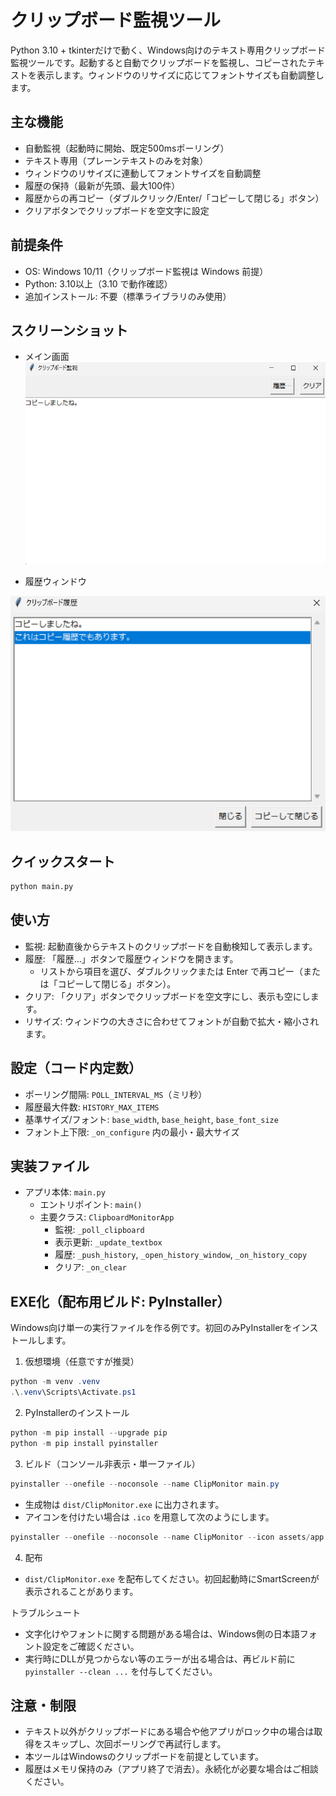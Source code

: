 # クリップボード監視ツール

Python 3.10 + tkinterだけで動く、Windows向けのテキスト専用クリップボード監視ツールです。起動すると自動でクリップボードを監視し、コピーされたテキストを表示します。ウィンドウのリサイズに応じてフォントサイズも自動調整します。

## 主な機能
- 自動監視（起動時に開始、既定500msポーリング）
- テキスト専用（プレーンテキストのみを対象）
- ウィンドウのリサイズに連動してフォントサイズを自動調整
- 履歴の保持（最新が先頭、最大100件）
- 履歴からの再コピー（ダブルクリック/Enter/「コピーして閉じる」ボタン）
- クリアボタンでクリップボードを空文字に設定

## 前提条件
- OS: Windows 10/11（クリップボード監視は Windows 前提）
- Python: 3.10以上（3.10 で動作確認）
- 追加インストール: 不要（標準ライブラリのみ使用）

## スクリーンショット

- メイン画面
![メイン画面](docs/screenshots/クリップボード監視.png)

- 履歴ウィンドウ
  
![履歴ウィンドウ](docs/screenshots/クリップボード履歴.png)

## クイックスタート
```bash
python main.py
```

## 使い方
- 監視: 起動直後からテキストのクリップボードを自動検知して表示します。
- 履歴: 「履歴…」ボタンで履歴ウィンドウを開きます。
  - リストから項目を選び、ダブルクリックまたは Enter で再コピー（または「コピーして閉じる」ボタン）。
- クリア: 「クリア」ボタンでクリップボードを空文字にし、表示も空にします。
- リサイズ: ウィンドウの大きさに合わせてフォントが自動で拡大・縮小されます。

## 設定（コード内定数）
- ポーリング間隔: `POLL_INTERVAL_MS`（ミリ秒）
- 履歴最大件数: `HISTORY_MAX_ITEMS`
- 基準サイズ/フォント: `base_width`, `base_height`, `base_font_size`
- フォント上下限: `_on_configure` 内の最小・最大サイズ

## 実装ファイル
- アプリ本体: `main.py`
  - エントリポイント: `main()`
  - 主要クラス: `ClipboardMonitorApp`
    - 監視: `_poll_clipboard`
    - 表示更新: `_update_textbox`
    - 履歴: `_push_history`, `_open_history_window`, `_on_history_copy`
    - クリア: `_on_clear`

## EXE化（配布用ビルド: PyInstaller）
Windows向け単一の実行ファイルを作る例です。初回のみPyInstallerをインストールします。

1) 仮想環境（任意ですが推奨）
```powershell
python -m venv .venv
.\.venv\Scripts\Activate.ps1
```

2) PyInstallerのインストール
```powershell
python -m pip install --upgrade pip
python -m pip install pyinstaller
```

3) ビルド（コンソール非表示・単一ファイル）
```powershell
pyinstaller --onefile --noconsole --name ClipMonitor main.py
```

- 生成物は `dist/ClipMonitor.exe` に出力されます。
- アイコンを付けたい場合は `.ico` を用意して次のようにします。
```powershell
pyinstaller --onefile --noconsole --name ClipMonitor --icon assets/app.ico main.py
```

4) 配布
- `dist/ClipMonitor.exe` を配布してください。初回起動時にSmartScreenが表示されることがあります。

トラブルシュート
- 文字化けやフォントに関する問題がある場合は、Windows側の日本語フォント設定をご確認ください。
- 実行時にDLLが見つからない等のエラーが出る場合は、再ビルド前に `pyinstaller --clean ...` を付与してください。

## 注意・制限
- テキスト以外がクリップボードにある場合や他アプリがロック中の場合は取得をスキップし、次回ポーリングで再試行します。
- 本ツールはWindowsのクリップボードを前提としています。
- 履歴はメモリ保持のみ（アプリ終了で消去）。永続化が必要な場合はご相談ください。
